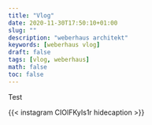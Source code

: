 ```yaml
---
title: "Vlog"
date: 2020-11-30T17:50:10+01:00
slug: ""
description: "weberhaus architekt"
keywords: [weberhaus vlog]
draft: false
tags: [vlog, weberhaus]
math: false
toc: false
---
```




Test

{{< instagram CIOlFKyIs1r hidecaption >}}



